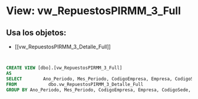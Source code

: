 # View: vw_RepuestosPIRMM_3_Full

## Usa los objetos:
- [[vw_RepuestosPIRMM_3_Detalle_Full]]

```sql


CREATE VIEW [dbo].[vw_RepuestosPIRMM_3_Full]
AS
SELECT        Ano_Periodo, Mes_Periodo, CodigoEmpresa, Empresa, CodigoSede, NombreSede, CodigoCentro, NombreCentro, MAX(PIRPorcentaje) AS PIRPorcentaje, MAX(PIRPuntos) AS PIRPuntos, SUM(ValorNetoTaller) AS ValorNetoTaller
FROM            dbo.vw_RepuestosPIRMM_3_Detalle_Full
GROUP BY Ano_Periodo, Mes_Periodo, CodigoEmpresa, Empresa, CodigoSede, NombreSede, CodigoCentro, NombreCentro




```
